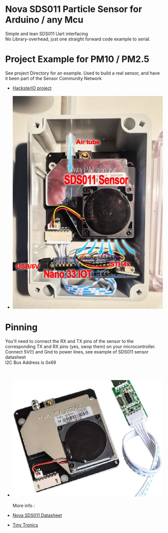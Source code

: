 # Nova SDS011 Particle Sensor for Arduino / any Mcu
 Simple and lean SDS011 Uart interfacing<BR>
 No Library-overhead, just one straight forward code example to serial.<BR>
 
 # Project Example for PM10 / PM2.5
 See project Directory for an example. Used to build a real sensor, and have it been part of the Sensor Community Network<BR>
+ [HacksterIO project](https://www.hackster.io/voske65/particle-sensor-nova-sds011-nano33iot-073b3b)<BR><BR>
+ ![Board](/project/PM10/images/Sensor_setup%20jpg.jpg?raw=true)<BR>


 # Pinning
You'll need to connect the RX and TX pins of the sensor to the corresponding TX and RX pins (yes, swop them) on your microcontroller.<BR>
Connect 5V(!) and Gnd to power lines, see example of SDS011 sensor datasheet<BR>
I2C Bus Address is 0x69<BR>
<br><br>
+ ![Board](/images/SDS011.jpg?raw=true)
<br><br>
More info :<BR>

+ [Nova SDS011 Datasheet](https://hollandse-luchten.org/wp-content/uploads/sites/9/nova_laser_sensorSDS011datasheet.pdf)
+ [Tiny Tronics](https://www.tinytronics.nl/en/sensors/air/dust/nova-sds011-high-precision-laser-dust-sensor)

